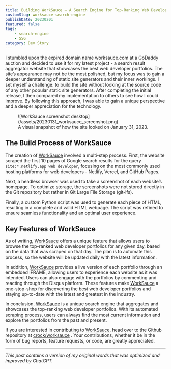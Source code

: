 ```yaml
---
title: Building WorkSauce — A Search Engine for Top-Ranking Web Developer Portfolios
customSlug: worksauce-search-engine
publishDate: 20230201
featured: false
tags:
    - search-engine
    - SSG
category: Dev Story
---
```


I stumbled upon the expired domain name worksauce.com at a GoDaddy auction and decided to use it for my latest project - a search result aggregator website that showcases the best web developer portfolios. The site’s appearance may not be the most polished, but my focus was to gain a deeper understanding of static site generators and their inner workings.
I set myself a challenge: to build the site without looking at the source code of any other popular static site generators. After completing the initial release, I then compared my implementation to others to see how I could improve. By following this approach, I was able to gain a unique perspective and a deeper appreciation for the technology.

<figure>
![WorkSauce screenshot desktop](/assets/20230131_worksauce_screenshot.png)
    <figcaption class="text-center">A visual snapshot of how the site looked on January 31, 2023.</figcaption>
</figure>

## The Build Process of WorkSauce

The creation of [WorkSauce](https://worksauce.com) involved a multi-step process. First, the website scraped the first 10 pages of Google search results for the query `site:*.netlify.app web developer`, focusing on the most commonly used hosting platforms for web developers - Netlify, Vercel, and GitHub Pages.

Next, a headless browser was used to take a screenshot of each website’s homepage. To optimize storage, the screenshots were not stored directly in the Git repository but rather in Git Large File Storage (git-lfs).

Finally, a custom Python script was used to generate each piece of HTML, resulting in a complete and valid HTML webpage. The script was refined to ensure seamless functionality and an optimal user experience.

## Key Features of WorkSauce

As of writing, [WorkSauce](https://worksauce.com) offers a unique feature that allows users to browse the top-ranked web developer portfolios for any given day, based on the data that was scraped on that day. The plan is to automate this process, so the website will be updated daily with the latest information.

In addition, [WorkSauce](https://worksauce.com) provides a live version of each portfolio through an embedded IFRAME, allowing users to experience each website as it was intended. Users can also engage with the portfolios by commenting and reacting through the Disqus platform. These features make [WorkSauce](https://worksauce.com) a one-stop-shop for discovering the best web developer portfolios and staying up-to-date with the latest and greatest in the industry.

In conclusion, [WorkSauce](https://worksauce.com) is a unique search engine that aggregates and showcases the top-ranking web developer portfolios. With its automated scraping process, users can always find the most current information and explore the portfolios from the past and present.

If you are interested in contributing to [WorkSauce](https://worksauce.com), head over to the Github repository at [crock/worksauce](https://github.com/crock/worksauce) . Your contributions, whether it be in the form of bug reports, feature requests, or code, are greatly appreciated.

---

_This post contains a version of my original words that was optimized and improved by ChatGPT._

